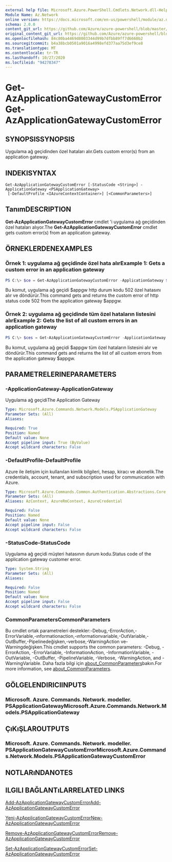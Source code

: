 ```yaml
---
external help file: Microsoft.Azure.PowerShell.Cmdlets.Network.dll-Help.xml
Module Name: Az.Network
online version: https://docs.microsoft.com/en-us/powershell/module/az.network/get-azapplicationgatewaycustomerror
schema: 2.0.0
content_git_url: https://github.com/Azure/azure-powershell/blob/master/src/Network/Network/help/Get-AzApplicationGatewayCustomError.md
original_content_git_url: https://github.com/Azure/azure-powershell/blob/master/src/Network/Network/help/Get-AzApplicationGatewayCustomError.md
ms.openlocfilehash: 84c80ba4469d8003344d99b7dfbb89ff7d6660b2
ms.sourcegitcommit: b4a38bcb0501a9016a4998efd377aa75d3ef9ce8
ms.translationtype: MT
ms.contentlocale: tr-TR
ms.lasthandoff: 10/27/2020
ms.locfileid: "94278347"
---
```

# <span data-ttu-id="f7477-101">Get-AzApplicationGatewayCustomError</span><span class="sxs-lookup"><span data-stu-id="f7477-101">Get-AzApplicationGatewayCustomError</span></span>

## <span data-ttu-id="f7477-102">SYNOPSIS</span><span class="sxs-lookup"><span data-stu-id="f7477-102">SYNOPSIS</span></span>
<span data-ttu-id="f7477-103">Uygulama ağ geçidinden özel hataları alır.</span><span class="sxs-lookup"><span data-stu-id="f7477-103">Gets custom error(s) from an application gateway.</span></span>

## <span data-ttu-id="f7477-104">INDEKI</span><span class="sxs-lookup"><span data-stu-id="f7477-104">SYNTAX</span></span>

```
Get-AzApplicationGatewayCustomError [-StatusCode <String>] -ApplicationGateway <PSApplicationGateway>
 [-DefaultProfile <IAzureContextContainer>] [<CommonParameters>]
```

## <span data-ttu-id="f7477-105">Tanım</span><span class="sxs-lookup"><span data-stu-id="f7477-105">DESCRIPTION</span></span>
<span data-ttu-id="f7477-106">**Get-AzApplicationGatewayCustomError** cmdlet 'i uygulama ağ geçidinden özel hataları alıyor.</span><span class="sxs-lookup"><span data-stu-id="f7477-106">The **Get-AzApplicationGatewayCustomError** cmdlet gets custom error(s) from an application gateway.</span></span>

## <span data-ttu-id="f7477-107">ÖRNEKLERDEN</span><span class="sxs-lookup"><span data-stu-id="f7477-107">EXAMPLES</span></span>

### <span data-ttu-id="f7477-108">Örnek 1: uygulama ağ geçidinde özel hata alır</span><span class="sxs-lookup"><span data-stu-id="f7477-108">Example 1: Gets a custom error in an application gateway</span></span>
```powershell
PS C:\> $ce = Get-AzApplicationGatewayCustomError -ApplicationGateway $appgw -StatusCode HttpStatus502
```

<span data-ttu-id="f7477-109">Bu komut, uygulama ağ geçidi $appgw http durum kodu 502 özel hatasını alır ve döndürür.</span><span class="sxs-lookup"><span data-stu-id="f7477-109">This command gets and returns the custom error of http status code 502 from the application gateway $appgw.</span></span>

### <span data-ttu-id="f7477-110">Örnek 2: uygulama ağ geçidinde tüm özel hataların listesini alır</span><span class="sxs-lookup"><span data-stu-id="f7477-110">Example 2: Gets the list of all custom errors in an application gateway</span></span>
```powershell
PS C:\> $ces = Get-AzApplicationGatewayCustomError -ApplicationGateway $appgw
```

<span data-ttu-id="f7477-111">Bu komut, uygulama ağ geçidi $appgw tüm özel hataların listesini alır ve döndürür.</span><span class="sxs-lookup"><span data-stu-id="f7477-111">This command gets and returns the list of all custom errors from the application gateway $appgw.</span></span>

## <span data-ttu-id="f7477-112">PARAMETRELERINE</span><span class="sxs-lookup"><span data-stu-id="f7477-112">PARAMETERS</span></span>

### <span data-ttu-id="f7477-113">-ApplicationGateway</span><span class="sxs-lookup"><span data-stu-id="f7477-113">-ApplicationGateway</span></span>
<span data-ttu-id="f7477-114">Uygulama ağ geçidi</span><span class="sxs-lookup"><span data-stu-id="f7477-114">The Application Gateway</span></span>

```yaml
Type: Microsoft.Azure.Commands.Network.Models.PSApplicationGateway
Parameter Sets: (All)
Aliases:

Required: True
Position: Named
Default value: None
Accept pipeline input: True (ByValue)
Accept wildcard characters: False
```

### <span data-ttu-id="f7477-115">-DefaultProfile</span><span class="sxs-lookup"><span data-stu-id="f7477-115">-DefaultProfile</span></span>
<span data-ttu-id="f7477-116">Azure ile iletişim için kullanılan kimlik bilgileri, hesap, kiracı ve abonelik.</span><span class="sxs-lookup"><span data-stu-id="f7477-116">The credentials, account, tenant, and subscription used for communication with Azure.</span></span>

```yaml
Type: Microsoft.Azure.Commands.Common.Authentication.Abstractions.Core.IAzureContextContainer
Parameter Sets: (All)
Aliases: AzContext, AzureRmContext, AzureCredential

Required: False
Position: Named
Default value: None
Accept pipeline input: False
Accept wildcard characters: False
```

### <span data-ttu-id="f7477-117">-StatusCode</span><span class="sxs-lookup"><span data-stu-id="f7477-117">-StatusCode</span></span>
<span data-ttu-id="f7477-118">Uygulama ağ geçidi müşteri hatasının durum kodu.</span><span class="sxs-lookup"><span data-stu-id="f7477-118">Status code of the application gateway customer error.</span></span>

```yaml
Type: System.String
Parameter Sets: (All)
Aliases:

Required: False
Position: Named
Default value: None
Accept pipeline input: False
Accept wildcard characters: False
```

### <span data-ttu-id="f7477-119">CommonParameters</span><span class="sxs-lookup"><span data-stu-id="f7477-119">CommonParameters</span></span>
<span data-ttu-id="f7477-120">Bu cmdlet ortak parametreleri destekler:-Debug,-ErrorAction,-ErrorVariable,-ınformationaction,-ınformationvariable,-OutVariable,-OutBuffer,-Pipelinedeğişken,-verbose,-WarningAction ve-Warningdeğişken.</span><span class="sxs-lookup"><span data-stu-id="f7477-120">This cmdlet supports the common parameters: -Debug, -ErrorAction, -ErrorVariable, -InformationAction, -InformationVariable, -OutVariable, -OutBuffer, -PipelineVariable, -Verbose, -WarningAction, and -WarningVariable.</span></span> <span data-ttu-id="f7477-121">Daha fazla bilgi için [about_CommonParameters](http://go.microsoft.com/fwlink/?LinkID=113216)bakın.</span><span class="sxs-lookup"><span data-stu-id="f7477-121">For more information, see [about_CommonParameters](http://go.microsoft.com/fwlink/?LinkID=113216).</span></span>

## <span data-ttu-id="f7477-122">GÖLGELENDIRICI</span><span class="sxs-lookup"><span data-stu-id="f7477-122">INPUTS</span></span>

### <span data-ttu-id="f7477-123">Microsoft. Azure. Commands. Network. modeller. PSApplicationGateway</span><span class="sxs-lookup"><span data-stu-id="f7477-123">Microsoft.Azure.Commands.Network.Models.PSApplicationGateway</span></span>

## <span data-ttu-id="f7477-124">ÇıKıŞLAR</span><span class="sxs-lookup"><span data-stu-id="f7477-124">OUTPUTS</span></span>

### <span data-ttu-id="f7477-125">Microsoft. Azure. Commands. Network. modeller. PSApplicationGatewayCustomError</span><span class="sxs-lookup"><span data-stu-id="f7477-125">Microsoft.Azure.Commands.Network.Models.PSApplicationGatewayCustomError</span></span>

## <span data-ttu-id="f7477-126">NOTLARıNDA</span><span class="sxs-lookup"><span data-stu-id="f7477-126">NOTES</span></span>

## <span data-ttu-id="f7477-127">ILGILI BAĞLANTıLAR</span><span class="sxs-lookup"><span data-stu-id="f7477-127">RELATED LINKS</span></span>

[<span data-ttu-id="f7477-128">Add-AzApplicationGatewayCustomError</span><span class="sxs-lookup"><span data-stu-id="f7477-128">Add-AzApplicationGatewayCustomError</span></span>](./Add-AzApplicationGatewayCustomError.md)

[<span data-ttu-id="f7477-129">Yeni-AzApplicationGatewayCustomError</span><span class="sxs-lookup"><span data-stu-id="f7477-129">New-AzApplicationGatewayCustomError</span></span>](./New-AzApplicationGatewayCustomError.md)

[<span data-ttu-id="f7477-130">Remove-AzApplicationGatewayCustomError</span><span class="sxs-lookup"><span data-stu-id="f7477-130">Remove-AzApplicationGatewayCustomError</span></span>](./Remove-AzApplicationGatewayCustomError.md)

[<span data-ttu-id="f7477-131">Set-AzApplicationGatewayCustomError</span><span class="sxs-lookup"><span data-stu-id="f7477-131">Set-AzApplicationGatewayCustomError</span></span>](./Set-AzApplicationGatewayCustomError.md)
